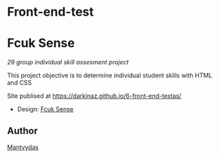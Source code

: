 # Front-end-test

# Fcuk Sense

_29 group individual skill assesment project_

This project objective is to determine individual student skills with HTML and CSS

Site publised at https://darkinaz.github.io/6-front-end-testas/

 - Design: [Fcuk Sense](https://cdn.discordapp.com/attachments/850245533838868480/850246623883034644/login_screen.png)

## Author

[Mantvydas](https://github.com/darkinaz)